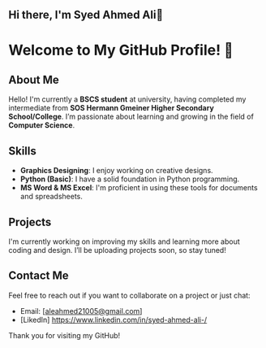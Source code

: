## Hi there, I'm Syed Ahmed Ali👋

# Welcome to My GitHub Profile! 👋

## About Me
Hello! I'm currently a **BSCS student** at university, having completed my intermediate from **SOS Hermann Gmeiner Higher Secondary School/College**. I’m passionate about learning and growing in the field of **Computer Science**.

## Skills
- **Graphics Designing**: I enjoy working on creative designs.
- **Python (Basic)**: I have a solid foundation in Python programming.
- **MS Word & MS Excel**: I'm proficient in using these tools for documents and spreadsheets.

## Projects
I'm currently working on improving my skills and learning more about coding and design. I’ll be uploading projects soon, so stay tuned!

## Contact Me
Feel free to reach out if you want to collaborate on a project or just chat:
- Email: [aleahmed21005@gmail.com]
- [LikedIn] https://www.linkedin.com/in/syed-ahmed-ali-/

Thank you for visiting my GitHub!
